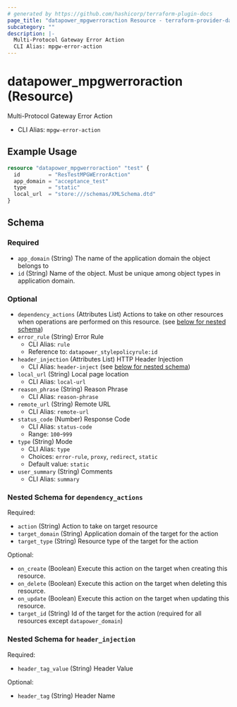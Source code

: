```yaml
---
# generated by https://github.com/hashicorp/terraform-plugin-docs
page_title: "datapower_mpgwerroraction Resource - terraform-provider-datapower"
subcategory: ""
description: |-
  Multi-Protocol Gateway Error Action
  CLI Alias: mpgw-error-action
---
```


# datapower_mpgwerroraction (Resource)

Multi-Protocol Gateway Error Action
  - CLI Alias: `mpgw-error-action`

## Example Usage

```terraform
resource "datapower_mpgwerroraction" "test" {
  id         = "ResTestMPGWErrorAction"
  app_domain = "acceptance_test"
  type       = "static"
  local_url  = "store:///schemas/XMLSchema.dtd"
}
```

<!-- schema generated by tfplugindocs -->
## Schema

### Required

- `app_domain` (String) The name of the application domain the object belongs to
- `id` (String) Name of the object. Must be unique among object types in application domain.

### Optional

- `dependency_actions` (Attributes List) Actions to take on other resources when operations are performed on this resource. (see [below for nested schema](#nestedatt--dependency_actions))
- `error_rule` (String) Error Rule
  - CLI Alias: `rule`
  - Reference to: `datapower_stylepolicyrule:id`
- `header_injection` (Attributes List) HTTP Header Injection
  - CLI Alias: `header-inject` (see [below for nested schema](#nestedatt--header_injection))
- `local_url` (String) Local page location
  - CLI Alias: `local-url`
- `reason_phrase` (String) Reason Phrase
  - CLI Alias: `reason-phrase`
- `remote_url` (String) Remote URL
  - CLI Alias: `remote-url`
- `status_code` (Number) Response Code
  - CLI Alias: `status-code`
  - Range: `100`-`999`
- `type` (String) Mode
  - CLI Alias: `type`
  - Choices: `error-rule`, `proxy`, `redirect`, `static`
  - Default value: `static`
- `user_summary` (String) Comments
  - CLI Alias: `summary`

<a id="nestedatt--dependency_actions"></a>
### Nested Schema for `dependency_actions`

Required:

- `action` (String) Action to take on target resource
- `target_domain` (String) Application domain of the target for the action
- `target_type` (String) Resource type of the target for the action

Optional:

- `on_create` (Boolean) Execute this action on the target when creating this resource.
- `on_delete` (Boolean) Execute this action on the target when deleting this resource.
- `on_update` (Boolean) Execute this action on the target when updating this resource.
- `target_id` (String) Id of the target for the action (required for all resources except `datapower_domain`)


<a id="nestedatt--header_injection"></a>
### Nested Schema for `header_injection`

Required:

- `header_tag_value` (String) Header Value

Optional:

- `header_tag` (String) Header Name
